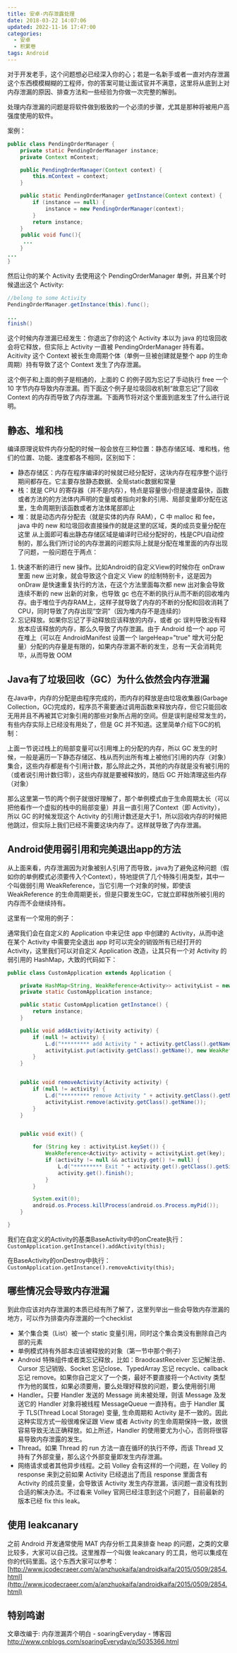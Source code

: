 ```yaml
---
title: 安卓-内存泄露处理
date: 2018-03-22 14:07:06
updated: 2022-11-16 17:47:00
categories:
  - 安卓
  - 积累卷
tags: Android
---
```


对于开发老手，这个问题想必已经深入你的心；若是一名新手或者一直对内存泄漏这个东西模模糊糊的工程师，你的答案可能让面试官并不满意，这里将从底到上对内存泄漏的原因、排查方法和一些经验为你做一次完整的解剖。

处理内存泄漏的问题是将软件做到极致的一个必须的步骤，尤其是那种将被用户高强度使用的软件。

案例：

```java
public class PendingOrderManager {
    private static PendingOrderManager instance;
    private Context mContext;

    public PendingOrderManager(Context context) {
        this.mContext = context;
    }

    public static PendingOrderManager getInstance(Context context) {
        if (instance == null) {
            instance = new PendingOrderManager(context);
        }
        return instance;
    }
　　 public void func(){
     ...
    }
...
}
```

<!-- more -->

然后让你的某个 Activity 去使用这个 PendingOrderManager 单例，并且某个时候退出这个 Activity:

```java
//belong to some Activity
PendingOrderManager.getInstance(this).func();

...
finish()
```

这个时候内存泄漏已经发生：你退出了你的这个 Activity 本以为 java 的垃圾回收会将它释放，但实际上 Activity 一直被 PendingOrderManager 持有着。Acitivity 这个 Context 被长生命周期个体（单例一旦被创建就是整个 app 的生命周期）持有导致了这个 Context 发生了内存泄漏。

这个例子和上面的例子是相通的，上面的 C 的例子因为忘记了手动执行 free 一个 10 字节内存导致内存泄漏。而下面这个例子是垃圾回收机制“故意忘记”了回收 Context 的内存而导致了内存泄漏。下面两节将对这个里面到底发生了什么进行说明。

## 静态、堆和栈

编译原理说软件内存分配的时候一般会放在三种位置：静态存储区域、堆和栈，他们的位置、功能、速度都各不相同，区别如下：

* 静态存储区：内存在程序编译的时候就已经分配好，这块内存在程序整个运行期间都存在。它主要存放静态数据、全局static数据和常量
* 栈：就是 CPU 的寄存器（并不是内存），特点是容量很小但是速度最快，函数或者方法的的方法体内声明的变量或者指向对象的引用、局部变量即分配在这里，生命周期到该函数或者方法体尾部即止
* 堆：就是动态内存分配去（就是实体的内存 RAM），C 中 malloc 和 fee，java 中的 new 和垃圾回收直接操作的就是这里的区域，类的成员变量分配在这里
从上面即可看出静态存储区域是编译时已经分配好的，栈是CPU自动控制的，那么我们所讨论的内存泄漏的问题实际上就是分配在堆里面的内存出现了问题，一般问题在于两点：

1. 快速不断的进行 new 操作。比如Android的自定义View的时候你在 onDraw 里面 new 出对象，就会导致这个自定义 View 的绘制特别卡，这是因为 onDraw 是快速重复执行的方法，在这个方法里面每次都 new 出对象会导致连续不断的 new 出新的对象，也导致 gc 也在不断的执行从而不断的回收堆内存。由于堆位于内存RAM上，这样子就导致了内存的不断的分配和回收消耗了 CPU，同时导致了内存出现“空洞”（因为堆内存不是连续的）
2. 忘记释放。如果你忘记了手动释放应该释放的内存，或者 gc 误判导致没有释放本应该释放的内存，那么久导致了内存泄漏。由于 Android 给一个 app 可在堆上（可以在 AndroidManifest 设置一个 largeHeap="true" 增大可分配量）分配的内存量是有限的，如果内存泄漏不断的发生，总有一天会消耗完毕，从而导致 OOM

## Java有了垃圾回收（GC）为什么依然会内存泄漏

 在Java中，内存的分配是由程序完成的，而内存的释放是由垃圾收集器(Garbage Collection，GC)完成的，程序员不需要通过调用函数来释放内存，但它只能回收无用并且不再被其它对象引用的那些对象所占用的空间。但是误判是经常发生的，有些内存实际上已经没有用处了，但是 GC 并不知道。这里简单介绍下GC的机制：

上面一节说过栈上的局部变量可以引用堆上的分配的内存，所以 GC 发生的时候，一般是遍历一下静态存储区、栈从而列出所有堆上被他们引用的内存（对象）集合，这些内存都是有个引用计数，那么除此之外，其他的内存就是没有被引用的（或者说引用计数归零），这些内存就是要被释放的，随后 GC 开始清理这些内存（对象）

那么这里第一节的两个例子就很好理解了，那个单例模式由于生命周期太长（可以把他看作一个虚拟的栈中的局部变量）并且一直引用了Context（即 Activity），所以 GC 的时候发现这个 Activity 的引用计数还是大于1，所以回收内存的时候把他跳过，但实际上我们已经不需要这块内存了。这样就导致了内存泄漏。

## Android使用弱引用和完美退出app的方法

从上面来看，内存泄漏因为对象被别人引用了而导致，java为了避免这种问题（假如你的单例模式必须要传入个Context），特地提供了几个特殊引用类型，其中一个叫做弱引用 WeakReference，当它引用一个对象的时候，即使该 WeakReference 的生命周期更长，但是只要发生GC，它就立即释放所被引用的内存而不会继续持有。

这里有一个常用的例子：

通常我们会在自定义的 Application 中来记住 app 中创建的 Activity，从而中途在某个 Activity 中需要完全退出 app 时可以完全的销毁所有已经打开的 Activity，这里我们可以对自定义 Application 改造，让其只有一个对 Activity 的弱引用的 HashMap，大致的代码如下：

```java
public class CustomApplication extends Application {

    private HashMap<String, WeakReference<Activity>> activityList = new HashMap<String, WeakReference<Activity>>();
    private static CustomApplication instance;

    public static CustomApplication getInstance() {
        return instance;
    }

    public void addActivity(Activity activity) {
        if (null != activity) {
            L.d("********* add Activity " + activity.getClass().getName());
            activityList.put(activity.getClass().getName(), new WeakReference<>(activity));
        }
    }


    public void removeActivity(Activity activity) {
        if (null != activity) {
            L.d("********* remove Activity " + activity.getClass().getName());
            activityList.remove(activity.getClass().getName());
        }
    }


    public void exit() {

        for (String key : activityList.keySet()) {
            WeakReference<Activity> activity = activityList.get(key);
            if (activity != null && activity.get() != null) {
                L.d("********* Exit " + activity.get().getClass().getSimpleName());
                activity.get().finish();
            }
        }

        System.exit(0);
        android.os.Process.killProcess(android.os.Process.myPid());
    }

}
```

我们在自定义的Activity的基类BaseActivity中的onCreate执行：
`CustomApplication.getInstance().addActivity(this);`

在BaseActivity的onDestroy中执行：
`CustomApplication.getInstance().removeActivity(this);`

## 哪些情况会导致内存泄漏

到此你应该对内存泄漏的本质已经有所了解了，这里列举出一些会导致内存泄漏的地方，可以作为排查内存泄漏的一个checklist

* 某个集合类（List）被一个 static 变量引用，同时这个集合类没有删除自己内部的元素
* 单例模式持有外部本应该被释放的对象（第一节中那个例子）
* Android 特殊组件或者类忘记释放，比如：BraodcastReceiver 忘记解注册、Cursor 忘记销毁、Socket 忘记close、TypedArray 忘记 recycle、callback 忘记 remove。如果你自己定义了一个类，最好不要直接将一个Activity 类型作为他的属性，如果必须要用，要么处理好释放的问题，要么使用弱引用
* Handler。只要 Handler 发送的 Message 尚未被处理，则该 Message 及发送它的 Handler 对象将被线程 MessageQueue 一直持有。由于 Handler 属于 TLS(Thread Local Storage) 变量, 生命周期和 Activity 是不一致的。因此这种实现方式一般很难保证跟 View 或者 Activity 的生命周期保持一致，故很容易导致无法正确释放。如上所述，Handler 的使用要尤为小心，否则将很容易导致内存泄露的发生。
* Thread。如果 Thread 的 run 方法一直在循环的执行不停，而该 Thread 又持有了外部变量，那么这个外部变量即发生内存泄漏。
* 网络请求或者其他异步线程。之前 Volley 会有这样的一个问题，在 Volley 的 response 来到之前如果 Activity 已经退出了而且 response 里面含有 Activity 的成员变量，会导致该 Activity 发生内存泄漏，该问题一直没有找到合适的解决办法。不过看来 Volley 官网已经注意到这个问题了，目前最新的版本已经 fix this leak。

## 使用 leakcanary

之前 Android 开发通常使用 MAT 内存分析工具来排查 heap 的问题，之类的文章比较多，大家可以自己找。这里推荐一个叫做 leakcanary 的工具，他可以集成在你的代码里面。这个东西大家可以参考：[http://www.jcodecraeer.com/a/anzhuokaifa/androidkaifa/2015/0509/2854.html](http://www.jcodecraeer.com/a/anzhuokaifa/androidkaifa/2015/0509/2854.html)

## 特别鸣谢

文章改编于: 内存泄漏弄个明白 - soaringEveryday - 博客园
<http://www.cnblogs.com/soaringEveryday/p/5035366.html>
